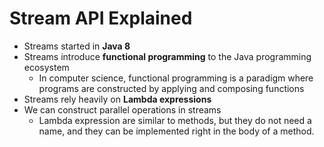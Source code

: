 # Stream API Explained

- Streams started in **Java 8**
- Streams introduce **functional programming** to the Java programming ecosystem
    - In computer science, functional programming is a paradigm where programs are constructed by applying and composing
      functions
- Streams rely heavily on **Lambda expressions**
- We can construct parallel operations in streams
    - Lambda expression are similar to methods, but they do not need a name, and they can be implemented right in the
      body of a method.